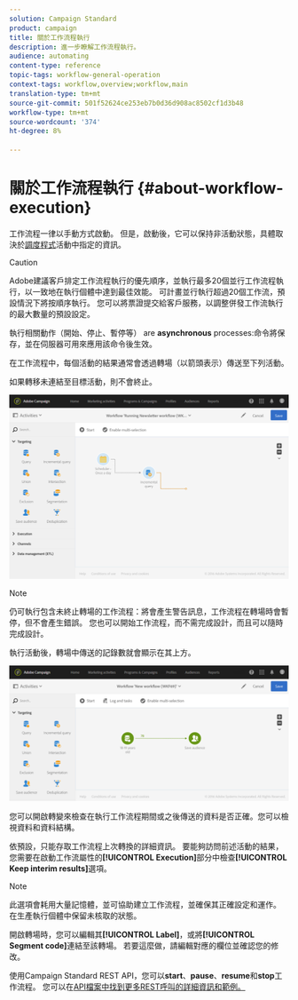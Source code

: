 ```yaml
---
solution: Campaign Standard
product: campaign
title: 關於工作流程執行
description: 進一步瞭解工作流程執行。
audience: automating
content-type: reference
topic-tags: workflow-general-operation
context-tags: workflow,overview;workflow,main
translation-type: tm+mt
source-git-commit: 501f52624ce253eb7b0d36d908ac8502cf1d3b48
workflow-type: tm+mt
source-wordcount: '374'
ht-degree: 8%

---
```



# 關於工作流程執行 {#about-workflow-execution}

工作流程一律以手動方式啟動。 但是，啟動後，它可以保持非活動狀態，具體取決於[調度程式](../../automating/using/scheduler.md)活動中指定的資訊。

>[!CAUTION]
>
> Adobe建議客戶排定工作流程執行的優先順序，並執行最多20個並行工作流程執行，以一致地在執行個體中達到最佳效能。 可計畫並行執行超過20個工作流，預設情況下將按順序執行。 您可以將票證提交給客戶服務，以調整併發工作流執行的最大數量的預設設定。

執行相關動作（開始、停止、暫停等） are **asynchronous** processes:命令將保存，並在伺服器可用來應用該命令後生效。

在工作流程中，每個活動的結果通常會透過轉場（以箭頭表示）傳送至下列活動。

如果轉移未連結至目標活動，則不會終止。

![](assets/wkf_execution_1.png)

>[!NOTE]
>
>仍可執行包含未終止轉場的工作流程：將會產生警告訊息，工作流程在轉場時會暫停，但不會產生錯誤。 您也可以開始工作流程，而不需完成設計，而且可以隨時完成設計。

執行活動後，轉場中傳送的記錄數就會顯示在其上方。

![](assets/wkf_transition_count.png)

您可以開啟轉變來檢查在執行工作流程期間或之後傳送的資料是否正確。您可以檢視資料和資料結構。

依預設，只能存取工作流程上次轉換的詳細資訊。 要能夠訪問前述活動的結果，您需要在啟動工作流屬性的&#x200B;**[!UICONTROL Execution]**&#x200B;部分中檢查&#x200B;**[!UICONTROL Keep interim results]**&#x200B;選項。

>[!NOTE]
>
>此選項會耗用大量記憶體，並可協助建立工作流程，並確保其正確設定和運作。 在生產執行個體中保留未核取的狀態。

開啟轉場時，您可以編輯其&#x200B;**[!UICONTROL Label]**，或將&#x200B;**[!UICONTROL Segment code]**&#x200B;連結至該轉場。 若要這麼做，請編輯對應的欄位並確認您的修改。

使用Campaign Standard REST API，您可以&#x200B;**start**、**pause**、**resume**&#x200B;和&#x200B;**stop**&#x200B;工作流程。 您可以在[API檔案中找到更多REST呼叫的詳細資訊和範例。](../../api/using/controlling-a-workflow.md)
